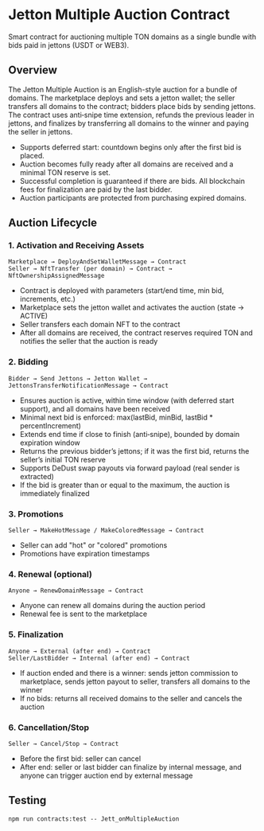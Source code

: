 # Jetton Multiple Auction Contract

Smart contract for auctioning multiple TON domains as a single bundle with bids paid in jettons (USDT or WEB3).

## Overview

The Jetton Multiple Auction is an English-style auction for a bundle of domains. The marketplace deploys and sets a jetton wallet; the seller transfers all domains to the contract; bidders place bids by sending jettons. The contract uses anti‑snipe time extension, refunds the previous leader in jettons, and finalizes by transferring all domains to the winner and paying the seller in jettons.

- Supports deferred start: countdown begins only after the first bid is placed.
- Auction becomes fully ready after all domains are received and a minimal TON reserve is set.
- Successful completion is guaranteed if there are bids. All blockchain fees for finalization are paid by the last bidder.
- Auction participants are protected from purchasing expired domains.

## Auction Lifecycle

### 1. Activation and Receiving Assets
```
Marketplace → DeployAndSetWalletMessage → Contract
Seller → NftTransfer (per domain) → Contract → NftOwnershipAssignedMessage
```
- Contract is deployed with parameters (start/end time, min bid, increments, etc.)
- Marketplace sets the jetton wallet and activates the auction (state → ACTIVE)
- Seller transfers each domain NFT to the contract
- After all domains are received, the contract reserves required TON and notifies the seller that the auction is ready

### 2. Bidding
```
Bidder → Send Jettons → Jetton Wallet → JettonsTransferNotificationMessage → Contract
```
- Ensures auction is active, within time window (with deferred start support), and all domains have been received
- Minimal next bid is enforced: max(lastBid, minBid, lastBid * percentIncrement)
- Extends end time if close to finish (anti‑snipe), bounded by domain expiration window
- Returns the previous bidder’s jettons; if it was the first bid, returns the seller’s initial TON reserve
- Supports DeDust swap payouts via forward payload (real sender is extracted)
- If the bid is greater than or equal to the maximum, the auction is immediately finalized

### 3. Promotions
```
Seller → MakeHotMessage / MakeColoredMessage → Contract
```
- Seller can add "hot" or "colored" promotions
- Promotions have expiration timestamps

### 4. Renewal (optional)
```
Anyone → RenewDomainMessage → Contract
```
- Anyone can renew all domains during the auction period
- Renewal fee is sent to the marketplace

### 5. Finalization
```
Anyone → External (after end) → Contract
Seller/LastBidder → Internal (after end) → Contract
```
- If auction ended and there is a winner: sends jetton commission to marketplace, sends jetton payout to seller, transfers all domains to the winner
- If no bids: returns all received domains to the seller and cancels the auction

### 6. Cancellation/Stop
```
Seller → Cancel/Stop → Contract
```
- Before the first bid: seller can cancel
- After end: seller or last bidder can finalize by internal message, and anyone can trigger auction end by external message

## Testing

```shell
npm run contracts:test -- Jett_onMultipleAuction
```
